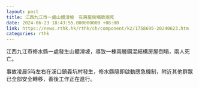 ```yaml
---
layout: post
title: 江西九江市一處山體滑坡　有房屋倒塌致兩死
date: 2024-06-23 18:43:55.000000000 +08:00
link: https://news.rthk.hk/rthk/ch/component/k2/1758695-20240623.htm
categories: rthk
---
```


江西九江市修水縣一處發生山體滑坡，導致一棟兩層鋼混結構房屋倒塌，兩人死亡。

事故凌晨5時左右在溪口鎮義坑村發生，修水縣隨即啟動應急機制，附近其他群眾已全部安全轉移，善後工作正在進行。
